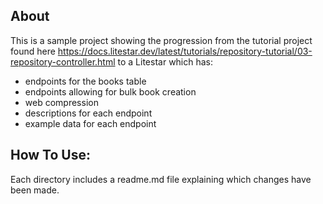## About ##

This is a sample project showing the progression from the tutorial project found here https://docs.litestar.dev/latest/tutorials/repository-tutorial/03-repository-controller.html to a Litestar which has:

- endpoints for the books table
- endpoints allowing for bulk book creation
- web compression
- descriptions for each endpoint
- example data for each endpoint

## How To Use: ##
Each directory includes a readme.md file explaining which changes have been made.
